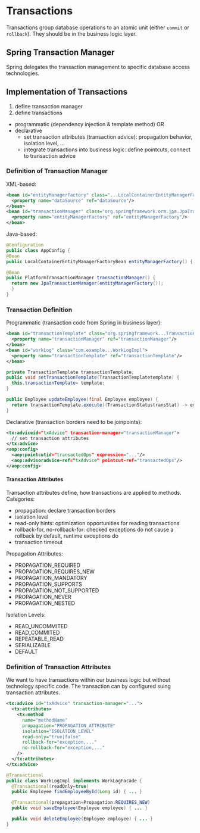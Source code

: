 # Transactions
Transactions group database operations to an atomic unit (either `commit` or `rollback`).
They should be in the business logic layer.

## Spring Transaction Manager
Spring delegates the transaction management to specific database access technologies.

## Implementation of Transactions
1. define transaction manager
2. define transactions
  * programmatic (dependency injection & template method) OR
  * declarative
    - set transaction attributes (transaction advice): propagation behavior, isolation level, ...
    - integrate transactions into business logic: define pointcuts, connect to transaction advice

### Definition of Transaction Manager
XML-based:
```xml
<bean id="entityManagerFactory" class="...LocalContainerEntityManagerFactoryBean">
  <property name="dataSource" ref="dataSource"/>
</bean>
<bean id="transactionManager" class="org.springframework.orm.jpa.JpaTransactionManager">
  <property name="entityManagerFactory" ref="entityManagerFactory"/>
</bean>
```
Java-based:
```Java
@Configuration
public class AppConfig {
@Bean
public LocalContainerEntityManagerFactoryBean entityManagerFactory() { ... }

@Bean
public PlatformTransactionManager transactionManager() {
  return new JpaTransactionManager(entityManagerFactory());
  }
}
```

### Transaction Definition
Programmatic (transaction code from Spring in business layer):
```xml
<bean id="transactionTemplate" class="org.springframework...TransactionTemplate">
  <property name="transactionManager" ref="transactionManager"/>
</bean>
<bean id="workLog" class="com.example...WorkLogImpl">
  <property name="transactionTemplate" ref="transactionTemplate"/>
</bean>
```
```java
private TransactionTemplate transactionTemplate;
public void setTransactionTemplate(TransactionTemplatetemplate) {
  this.transactionTemplate= template;
}

public Employee updateEmployee(final Employee employee) {
  return transactionTemplate.execute((TransactionStatustransStat) -> employeeDao.merge(employee)); // commit if no exception is thrown, rollback otherwise
}
```

Declarative (transaction borders need to be joinpoints):
```xml
<tx:adviceid="txAdvice" transaction-manager="transactionManager">
  // set transaction attributes
</tx:advice>
<aop:config>
  <aop:pointcutid="transactedOps" expression="..."/>
  <aop:advisoradvice-ref="txAdvice" pointcut-ref="transactedOps"/>
</aop:config>
```

#### Transaction Attributes
Transaction attributes define, how transactions are applied to methods.
Categories:
* propagation: declare transaction borders
* isolation level
* read-only hints: optimization opportunities for reading transactions
* rollback-for, no-rollback-for: checked exceptions do not cause a rollback by default, runtime exceptions do
* transaction timeout

Propagation Attributes:
* PROPAGATION_REQUIRED
* PROPAGATION_REQUIRES_NEW
* PROPAGATION_MANDATORY
* PROPAGATION_SUPPORTS
* PROPAGATION_NOT_SUPPORTED
* PROPAGATION_NEVER
* PROPAGATION_NESTED

Isolation Levels:
* READ_UNCOMMITED
* READ_COMMITED
* REPEATABLE_READ
* SERIALIZABLE
* DEFAULT

### Definition of Transaction Attributes
We want to have transactions within our business logic but without technology specific code.
The transaction can by configured suing transaction attributes.

```xml
<tx:advice id="txAdvice" transaction-manager="...">
  <tx:attributes>
    <tx:method
      name="methodName"
      propagation="PROPAGATION_ATTRIBUTE"
      isolation="ISOLATION_LEVEL"
      read-only="true|false"
      rollback-for="exception,..."
      no-rollback-for="exception,..."
    />
  </tx:attributes>
</tx:advice>
```
```java
@Transactional
public class WorkLogImpl implements WorkLogFacade {
  @Transactional(readOnly=true)
  public Employee findEmployeeById(Long id) { ... }

  @Transactional(propagation=Propagation.REQUIRES_NEW)
  public void saveEmployee(Employee employee) { ... }

  public void deleteEmployee(Employee employee) { ... }
}
```
